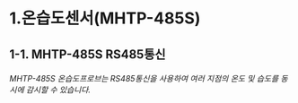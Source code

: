1.온습도센서(MHTP-485S)
=============
1-1. MHTP-485S RS485통신
-------------
###### MHTP-485S 온습도프로브는 RS485통신을 사용하여 여러 지점의 온도 및 습도를 동시에 감시할 수 있습니다.
